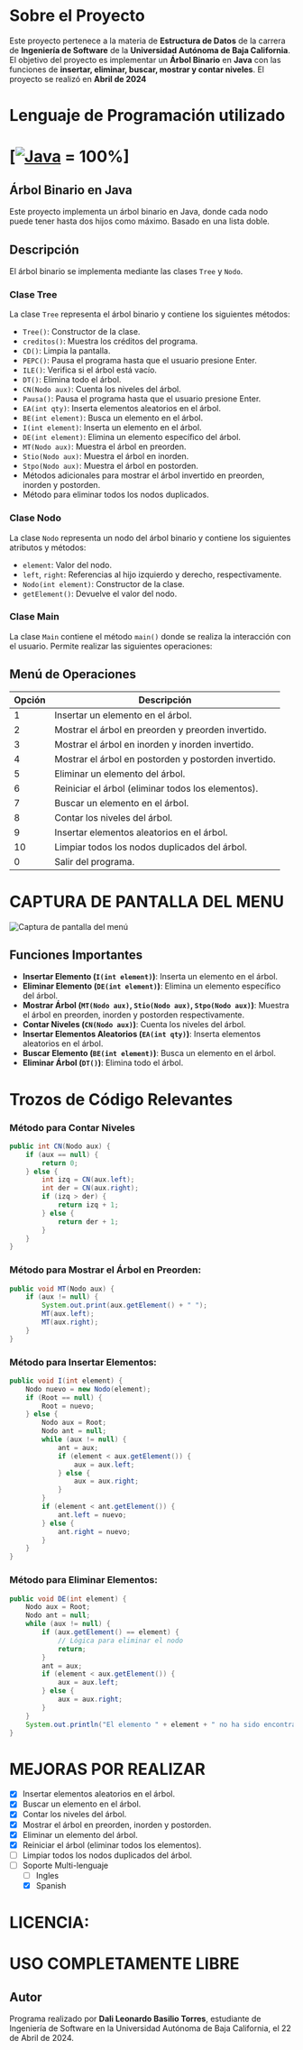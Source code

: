 # Sobre el Proyecto


Este proyecto pertenece a la materia de **Estructura de Datos** de la carrera de **Ingeniería de Software** de la **Universidad Autónoma de Baja California**. El objetivo del proyecto es implementar un **Árbol Binario** en **Java** con las funciones de **insertar, eliminar, buscar, mostrar y contar niveles**. El proyecto se realizó en **Abril de 2024**

# Lenguaje de Programación utilizado
# [[![Java](https://img.shields.io/badge/Java-007396?style=for-the-badge&logo=java&logoColor=white)](https://www.java.com/es/) = 100%]
## Árbol Binario en Java

Este proyecto implementa un árbol binario en Java, donde cada nodo puede tener hasta dos hijos como máximo. Basado en una lista doble.

## Descripción
El árbol binario se implementa mediante las clases `Tree` y `Nodo`. 

### Clase Tree

La clase `Tree` representa el árbol binario y contiene los siguientes métodos:

- `Tree()`: Constructor de la clase.
- `creditos()`: Muestra los créditos del programa.
- `CD()`: Limpia la pantalla.
- `PEPC()`: Pausa el programa hasta que el usuario presione Enter.
- `ILE()`: Verifica si el árbol está vacío.
- `DT()`: Elimina todo el árbol.
- `CN(Nodo aux)`: Cuenta los niveles del árbol.
- `Pausa()`: Pausa el programa hasta que el usuario presione Enter.
- `EA(int qty)`: Inserta elementos aleatorios en el árbol.
- `BE(int element)`: Busca un elemento en el árbol.
- `I(int element)`: Inserta un elemento en el árbol.
- `DE(int element)`: Elimina un elemento específico del árbol.
- `MT(Nodo aux)`: Muestra el árbol en preorden.
- `Stio(Nodo aux)`: Muestra el árbol en inorden.
- `Stpo(Nodo aux)`: Muestra el árbol en postorden.
- Métodos adicionales para mostrar el árbol invertido en preorden, inorden y postorden.
- Método para eliminar todos los nodos duplicados.

### Clase Nodo

La clase `Nodo` representa un nodo del árbol binario y contiene los siguientes atributos y métodos:

- `element`: Valor del nodo.
- `left`, `right`: Referencias al hijo izquierdo y derecho, respectivamente.
- `Nodo(int element)`: Constructor de la clase.
- `getElement()`: Devuelve el valor del nodo.

### Clase Main

La clase `Main` contiene el método `main()` donde se realiza la interacción con el usuario. Permite realizar las siguientes operaciones:

## Menú de Operaciones

| Opción | Descripción                                          |
|--------|------------------------------------------------------|
| 1      | Insertar un elemento en el árbol.                   |
| 2      | Mostrar el árbol en preorden y preorden invertido.  |
| 3      | Mostrar el árbol en inorden y inorden invertido.    |
| 4      | Mostrar el árbol en postorden y postorden invertido.|
| 5      | Eliminar un elemento del árbol.                     |
| 6      | Reiniciar el árbol (eliminar todos los elementos).  |
| 7      | Buscar un elemento en el árbol.                     |
| 8      | Contar los niveles del árbol.                       |
| 9      | Insertar elementos aleatorios en el árbol.          |
| 10     | Limpiar todos los nodos duplicados del árbol.       |
| 0      | Salir del programa.                                 |

# CAPTURA DE PANTALLA DEL MENU
![Captura de pantalla del menú](
    Menu.png
)



## Funciones Importantes

- **Insertar Elemento (`I(int element)`)**: Inserta un elemento en el árbol.
- **Eliminar Elemento (`DE(int element)`)**: Elimina un elemento específico del árbol.
- **Mostrar Árbol (`MT(Nodo aux)`, `Stio(Nodo aux)`, `Stpo(Nodo aux)`)**: Muestra el árbol en preorden, inorden y postorden respectivamente.
- **Contar Niveles (`CN(Nodo aux)`)**: Cuenta los niveles del árbol.
- **Insertar Elementos Aleatorios (`EA(int qty)`)**: Inserta elementos aleatorios en el árbol.
- **Buscar Elemento (`BE(int element)`)**: Busca un elemento en el árbol.
- **Eliminar Árbol (`DT()`)**: Elimina todo el árbol.

# Trozos de Código Relevantes

### Método para Contar Niveles

```java
public int CN(Nodo aux) {
    if (aux == null) {
        return 0;
    } else {
        int izq = CN(aux.left);
        int der = CN(aux.right);
        if (izq > der) {
            return izq + 1;
        } else {
            return der + 1;
        }
    }
}
```

### Método para Mostrar el Árbol en Preorden:
```java
public void MT(Nodo aux) {
    if (aux != null) {
        System.out.print(aux.getElement() + " ");
        MT(aux.left);
        MT(aux.right);
    }
}
```

### Método para Insertar Elementos:
```java
public void I(int element) {
    Nodo nuevo = new Nodo(element);
    if (Root == null) {
        Root = nuevo;
    } else {
        Nodo aux = Root;
        Nodo ant = null;
        while (aux != null) {
            ant = aux;
            if (element < aux.getElement()) {
                aux = aux.left;
            } else {
                aux = aux.right;
            }
        }
        if (element < ant.getElement()) {
            ant.left = nuevo;
        } else {
            ant.right = nuevo;
        }
    }
}
```

### Método para Eliminar Elementos:
```java
public void DE(int element) {
    Nodo aux = Root;
    Nodo ant = null;
    while (aux != null) {
        if (aux.getElement() == element) {
            // Lógica para eliminar el nodo
            return;
        }
        ant = aux;
        if (element < aux.getElement()) {
            aux = aux.left;
        } else {
            aux = aux.right;
        }
    }
    System.out.println("El elemento " + element + " no ha sido encontrado");
}
```

# MEJORAS POR REALIZAR
- [x] Insertar elementos aleatorios en el árbol.
- [x] Buscar un elemento en el árbol.
- [x] Contar los niveles del árbol.
- [x] Mostrar el árbol en preorden, inorden y postorden.
- [x] Eliminar un elemento del árbol.
- [x] Reiniciar el árbol (eliminar todos los elementos).
- [ ] Limpiar todos los nodos duplicados del árbol.
- [ ] Soporte Multi-lenguaje 
    - [ ] Ingles
    - [x] Spanish

# LICENCIA:
# USO COMPLETAMENTE LIBRE

## Autor

Programa realizado por **Dali Leonardo Basilio Torres**, estudiante de Ingeniería de Software en la Universidad Autónoma de Baja California, el 22 de Abril de 2024.

